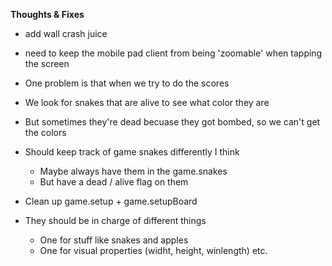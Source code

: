 **Thoughts & Fixes**

* add wall crash juice
* need to keep the mobile pad client from being 'zoomable' when tapping the screen

* One problem is that when we try to do the scores
* We look for snakes that are alive to see what color they are
* But sometimes they're dead becuase they got bombed, so we can't get the colors
* Should keep track of game snakes differently I think
  * Maybe always have them in the game.snakes
  * But have a dead / alive flag on them


* Clean up game.setup + game.setupBoard
* They should be in charge of different things
  * One for stuff like snakes and apples
  * One for visual properties (widht, height, winlength) etc.
